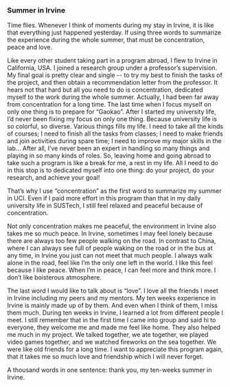### Summer in Irvine



Time flies. Whenever I think of moments during my stay in Irvine, it is like that everything just happened yesterday. If using three words to summarize the experience during the whole summer, that must be concentration, peace and love.

Like every other student taking part in a program abroad, I flew to Irvine in California, USA. I joined a research group under a professor’s supervision. My final goal is pretty clear and single -- to try my best to finish the tasks of the project, and then obtain a recommendation letter from the professor. It hears not that hard but all you need to do is concentration, dedicated myself to the work during the whole summer. Actually, I had been far away from concentration for a long time. The last time when I focus myself on only one thing is to prepare for “Gaokao”. After I started my university life, I’d never been fixing my focus on only one thing. Because university life is so colorful, so diverse. Various things fills my life. I need to take all the kinds of courses; I need to finish all the tasks from classes; I need to make friends and join activities during spare time; I need to improve my major skills in the lab... After all, I’ve never been an expert in handling so many things and playing in so many kinds of roles. So, leaving home and going abroad to take such a program is like a break for me, a rest in my life. All I need to do in this stop is to dedicated myself into one thing: do your project, do your research, and achieve your goal!

That’s why I use “concentration” as the first word to summarize my summer in UCI. Even if I paid more effort in this program than that in my daily university life in SUSTech, I still feel relaxed and peaceful because of concentration.

Not only concentration makes me peaceful, the environment in Irvine also takes me so much peace. In Irvine, sometimes I may feel lonely because there are always too few people walking on the road. In contrast to China, where I can always see full of people waking on the road or in the bus at any time, in Irvine you just can not meet that much people. I always walk alone in the road, feel like I’m the only one left in the world. I like this feel because I like peace. When I’m in peace, I can feel more and think more. I don’t like boisterous atmosphere.

  The last word I would like to talk about is “love”. I love all the friends I meet in Irvine including my peers and my mentors. My ten weeks experience in Irvine is mainly made up of by them. And even when I think of them, I miss them much. During ten weeks in Irvine, I learned a lot from different people I meet. I still remember that in the first time I came into group and said hi to everyone, they welcome me and made me feel like home. They also helped me much in my project. We talked together, we ate together, we played video games together, and we watched fireworks on the sea together. We were like old friends for a long time. I want to appreciate this program again, that it takes me so much love and friendship which I will never forget.

  A thousand words in one sentence: thank you, my ten-weeks summer in Irvine.